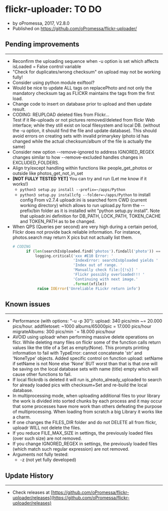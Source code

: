 # flickr-uploader: TO DO
* by oPromessa, 2017, V2.8.0
* Published on https://github.com/oPromessa/flickr-uploader/

## Pending improvements
-----------------------
* Reconfirm the uploading sequence when -u option is set which
  affects isLoaded = False control variable
* "Check for duplicates/wrong checksum" on upload may not be working fully!
* Consider using python module exiftool?
* Would be nice to update ALL tags on replacePhoto and not only the
  mandatory checksum tag as FLICKR maintains the tags from the first load.
* Change code to insert on database prior to upload and then update result.
* CODING: REUPLOAD deleted files from Flickr...                
  Test if it Re-uploads or not pictures removed/deleted from flickr Web
  interface; while they still exist on local filesystem and local DB.
  (without the -u option, it should find the file and update database).
  This should avoid errors on creating sets with invalid primarykey (photo id
  has changed while the actual checksum/album of the file is actually the same)
* Consider new option --remove-ignored to address IGNORED_REGEX changes
  similar to how --remove-excluded handles changes in EXCLUDED_FOLDERS.
* Align try/except handling within functions like people_get_photos or outside
  like photos_get_not_in_set
* **[NOT FULLY TESTED YET]** You can try and run (Let me know if it works!)
   * `python3 setup.py install --prefix=~/apps/Python`
   * `python3 setup.py installcfg --folder=~/apps/Python` to install config
  From v2.7.4 uploadr.ini is searched form CWD (current working directory)
  which allows to run upload.py form the --prefix/bin folder as it is
  installed wiht "python setup.py install". Note that uploadr.ini definition
  for DB_PATH, LOCK_PATH, TOKEN_CACHE and TOKEN_PATH as to be changed.
* When QPS (Queries per second) are very high during a certain period, Flickr
  does not provide back reliable information. For instance, photos.search
  may return X pics but not actually list them.
  ```python
  # CODING
        if (len(searchIsUploaded.find('photos').findall('photo')) == 0):
            logging.critical('xxx #E10 Error: '
                             'IndexError: searchIsUploaded yields '
                             'Index out of range. '
                             'Manually check file:[{!s}] '
                             'Flickr possibly overloaded!!! '
                             'Continuing with next image.'
                             .format(xfile))
             raise IOError('Unreliable FLickr return info')
  ```

## Known issues
---------------
* Performance (with options: "-u -p 30"):
         upload: 340 pics/min ~= 20.000 pics/hour.
   addfiletoset: ~1000 albums/65000pic = 17.000 pics/hour
  migrateAlbums: 300 pics/min ˜= 18.000 pics/hour
* AVOID using uploadr when performing massive delete operations on flicr.
  While deleting many files on flickr some of the function calls return
  values like the title of a Set as empty(None). This prompts printing
  information to fail with TypeError: cannot concatenate 'str' and
  'NoneType' objects. Added specific control on function upload:
  setName if setName is not None else 'None'
  BUT worst than that is that one will be saving on the local database
  sets with name (title) empty which will cause other functions to fail.
* If local flickrdb is deleted it will run is_photo_already_uploaded to
  search for already loaded pics with checksum+Set and re-build the
  local database.
* In multiprocessing mode, when uploading additional files to your library
  the work is divided into sorted chunks by each process and it may occur
  that some processes have more work than others defeating the purpose
  of multiprocessing. When loading from scratch a big Library it works
  like a charm.
* If one changes the FILES_DIR folder and do not DELETE all from flickr,
  uploadr WILL not delete the files.
* If you reduce FILE_MAX_SIZE in settings, the previously loaded files
  (over such size) are not removed.
* If you change IGNORED_REGEX in settings, the previously loaded files
  (which match such regular expression) are not removed.
* Arguments not fully tested:
   * -z (not yet fully developed)

## Update History
-----------------
* Check releases at [https://github.com/oPromessa/flickr-uploader/releases](https://github.com/oPromessa/flickr-uploader/releases)
